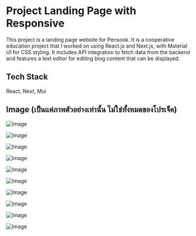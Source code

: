 
# Project Landing Page with Responsive

This project is a landing page website for Pensook. It is a cooperative education project that I worked on using React.js and Next.js, with Material UI for CSS styling. It includes API integration to fetch data from the backend and features a text editor for editing blog content that can be displayed.


## Tech Stack

React, Next, Mui




## Image (เป็นแค่ภาพตัวอย่างเท่านั้น ไม่ใช่ทั้งหมดของโปรเจ็ค)

![Image](https://i.postimg.cc/8PMfqQzb/1111.png)


![Image](https://i.postimg.cc/zDk9p3nw/2222.png)


![Image](https://i.postimg.cc/zDk9p3nw/2222.png)


![Image](https://i.postimg.cc/tJDwgmXv/3333.png)


![Image](https://i.postimg.cc/SsFw1MTd/4444.png)


![Image](https://i.postimg.cc/T3hMKG5V/555.png)


![Image](https://i.postimg.cc/wvXnCjnp/6666.png)


![Image](https://i.postimg.cc/286XwGjm/9999.png)


![Image](https://i.postimg.cc/wxFGLZp0/7777.png)


![Image](https://i.postimg.cc/qqmDrhL9/8888.png)

